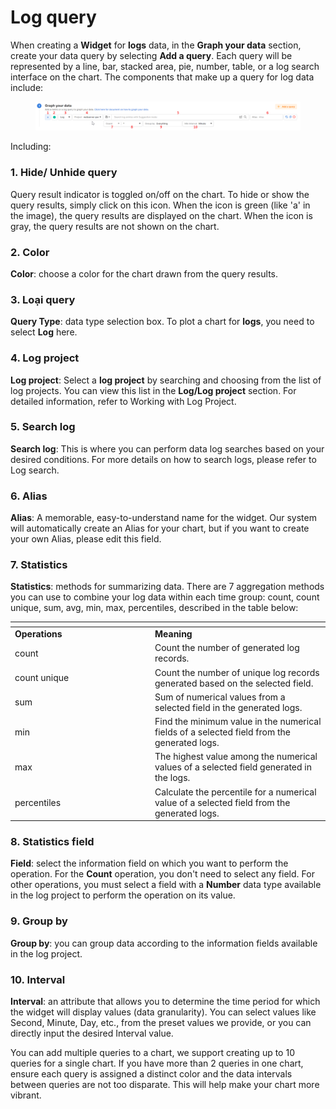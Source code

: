 # Log query

When creating a **Widget** for **logs** data, in the **Graph your data** section, create your data query by selecting **Add a query**. Each query will be represented by a line, bar, stacked area, pie, number, table, or a log search interface on the chart. The components that make up a query for log data include:

<figure><img src="../../../../.gitbook/assets/image (80) (1) (1).png" alt=""><figcaption></figcaption></figure>

Including:

### 1. Hide/ Unhide query

Query result indicator is toggled on/off on the chart. To hide or show the query results, simply click on this icon. When the icon is green (like 'a' in the image), the query results are displayed on the chart. When the icon is gray, the query results are not shown on the chart.

### 2. Color

**Color**: choose a color for the chart drawn from the query results.

### 3. Loại query

**Query Type**: data type selection box. To plot a chart for **logs**, you need to select **Log** here.

### 4. Log project

**Log project**: Select a **log project** by searching and choosing from the list of log projects. You can view this list in the **Log/Log project** section. For detailed information, refer to Working with Log Project.

### 5. Search log

**Search log**: This is where you can perform data log searches based on your desired conditions. For more details on how to search logs, please refer to Log search.

### 6. Alias

**Alias**: A memorable, easy-to-understand name for the widget. Our system will automatically create an Alias for your chart, but if you want to create your own Alias, please edit this field.

### 7. Statistics

**Statistics**: methods for summarizing data. There are 7 aggregation methods you can use to combine your log data within each time group: count, count unique, sum, avg, min, max, percentiles, described in the table below:

<table data-header-hidden><thead><tr><th width="210"></th><th></th></tr></thead><tbody><tr><td><strong>Operations</strong></td><td><strong>Meaning</strong></td></tr><tr><td>count</td><td>Count the number of generated log records.</td></tr><tr><td>count unique</td><td>Count the number of unique log records generated based on the selected field.</td></tr><tr><td>sum</td><td>Sum of numerical values from a selected field in the generated logs.</td></tr><tr><td>min</td><td>Find the minimum value in the numerical fields of a selected field from the generated logs.</td></tr><tr><td>max</td><td>The highest value among the numerical values of a selected field generated in the logs.</td></tr><tr><td>percentiles</td><td>Calculate the percentile for a numerical value of a selected field from the generated logs.</td></tr></tbody></table>

### 8. Statistics field

**Field**: select the information field on which you want to perform the operation. For the **Count** operation, you don't need to select any field. For other operations, you must select a field with a **Number** data type available in the log project to perform the operation on its value.

### 9. Group by

**Group by**: you can group data according to the information fields available in the log project.

### 10. Interval

**Interval**: an attribute that allows you to determine the time period for which the widget will display values (data granularity). You can select values like Second, Minute, Day, etc., from the preset values we provide, or you can directly input the desired Interval value.

You can add multiple queries to a chart, we support creating up to 10 queries for a single chart. If you have more than 2 queries in one chart, ensure each query is assigned a distinct color and the data intervals between queries are not too disparate. This will help make your chart more vibrant.
